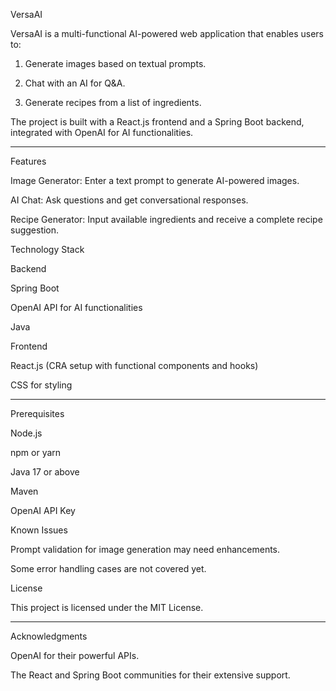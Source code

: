 
VersaAI

VersaAI is a multi-functional AI-powered web application that enables users to:

1. Generate images based on textual prompts.


2. Chat with an AI for Q&A.


3. Generate recipes from a list of ingredients.



The project is built with a React.js frontend and a Spring Boot backend, integrated with OpenAI for AI functionalities.


---

Features

Image Generator: Enter a text prompt to generate AI-powered images.

AI Chat: Ask questions and get conversational responses.

Recipe Generator: Input available ingredients and receive a complete recipe suggestion.


Technology Stack

Backend

Spring Boot

OpenAI API for AI functionalities

Java


Frontend

React.js (CRA setup with functional components and hooks)

CSS for styling



---

Prerequisites

Node.js

npm or yarn

Java 17 or above

Maven

OpenAI API Key


Known Issues

Prompt validation for image generation may need enhancements.

Some error handling cases are not covered yet.


License

This project is licensed under the MIT License.


---

Acknowledgments

OpenAI for their powerful APIs.

The React and Spring Boot communities for their extensive support.
